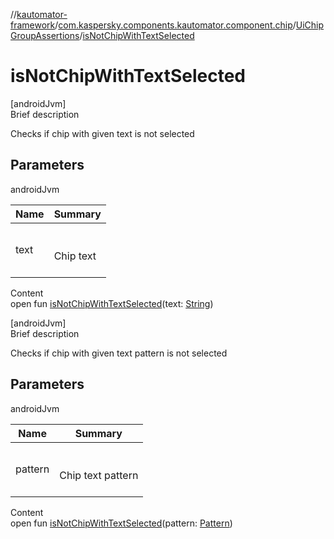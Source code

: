 //[kautomator-framework](../../index.md)/[com.kaspersky.components.kautomator.component.chip](../index.md)/[UiChipGroupAssertions](index.md)/[isNotChipWithTextSelected](is-not-chip-with-text-selected.md)



# isNotChipWithTextSelected  
[androidJvm]  
Brief description  


Checks if chip with given text is not selected



## Parameters  
  
androidJvm  
  
|  Name|  Summary| 
|---|---|
| text| <br><br>Chip text<br><br>
  
  
Content  
open fun [isNotChipWithTextSelected](is-not-chip-with-text-selected.md)(text: [String](https://kotlinlang.org/api/latest/jvm/stdlib/kotlin/-string/index.html))  


[androidJvm]  
Brief description  


Checks if chip with given text pattern is not selected



## Parameters  
  
androidJvm  
  
|  Name|  Summary| 
|---|---|
| pattern| <br><br>Chip text pattern<br><br>
  
  
Content  
open fun [isNotChipWithTextSelected](is-not-chip-with-text-selected.md)(pattern: [Pattern](https://developer.android.com/reference/kotlin/java/util/regex/Pattern.html))  



